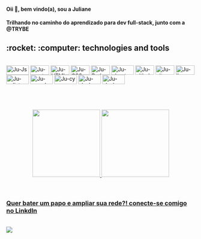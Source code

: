 

<!--
**Juliane-Alves/Juliane-Alves** is a ✨ _special_ ✨ repository because its `README.md` (this file) appears on your GitHub profile.

Here are some ideas to get you started:

- 🔭 I’m currently working on ...
- 🌱 I’m currently learning ...
- 👯 I’m looking to collaborate on ...
- 🤔 I’m looking for help with ...
- 💬 Ask me about ...
- 📫 How to reach me: ...
- 😄 Pronouns: ...
- ⚡ Fun fact: ...
-->
<h4>Oii 🔆, bem vindo(a), sou a Juliane<h4>

  <p> Trilhando no caminho do aprendizado para dev full-stack, junto com a  @TRYBE </p> 

<h2> :rocket: :computer: technologies and tools </h2>
<div style="display: inline_block"><br>
    <img align="center" alt="Ju-Js" height="25" width="60" src="https://img.shields.io/badge/JavaScript-F7DF1E?style=for-the-badge&logo=javascript&logoColor=black">
    <img align="center" alt="Ju-react" height="25" width="50" src="https://img.shields.io/badge/React-20232A?style=for-the-badge&logo=react&logoColor=61DAFB">
    <img align="center" alt="Ju-HTML" height="25" width="50" src="https://img.shields.io/badge/HTML5-E34F26?style=for-the-badge&logo=html5&logoColor=white">
    <img align="center" alt="Ju-CSS" height="25" width="50" src="https://img.shields.io/badge/CSS3-1572B6?style=for-the-badge&logo=css3&logoColor=white">
    <img align="center" alt="Ju-Redux" height="25" width="50" src="https://img.shields.io/badge/Redux-593D88?style=for-the-badge&logo=redux&logoColor=white">
    <img align="center" alt="Ju-ubuntu" height="25" width="60" src="https://img.shields.io/badge/Ubuntu-E95420?style=for-the-badge&logo=ubuntu&logoColor=white">
    <img align="center" alt="Ju-github" height="25" width="50" src="https://img.shields.io/badge/GitHub-100000?style=for-the-badge&logo=github&logoColor=white">
    <img align="center" alt="Ju-git" height="25" width="50" src="https://img.shields.io/badge/GIT-E44C30?style=for-the-badge&logo=git&logoColor=white">
    <img align="center" alt="Ju-linux" height="25" width="50" src="https://img.shields.io/badge/Linux-FCC624?style=for-the-badge&logo=linux&logoColor=black">
    <img align="center" alt="Ju-eslint" height="25" width="60" src="https://img.shields.io/badge/eslint-3A33D1?style=for-the-badge&logo=eslint&logoColor=white">
    <img align="center" alt="Ju-vscode" height="25" width="60" src="https://img.shields.io/badge/Visual_Studio_Code-0078D4?style=for-the-badge&logo=visual%20studio%20code&logoColor=white">
    <img align="center" alt="Ju-cy" height="25" width="60" src="https://img.shields.io/badge/Cypress-17202C?style=for-the-badge&logo=cypress&logoColor=white">
    <img align="center" alt="Ju-slack" height="25" width="60" src="https://img.shields.io/badge/Slack-4A154B?style=for-the-badge&logo=slack&logoColor=white">
    <img align="center" alt="Ju-slack" height="25" width="60" src="https://img.shields.io/badge/Node.js-43853D?style=for-the-badge&logo=node.js&logoColor=white"> 
</div> <br> <br> <br> <br>
  
<div align="center">
    <a href="https://github.com/Juliane-Alves">
    <img height="180em" src="https://github-readme-stats.vercel.app/api?username=Juliane-Alves&show_icons=true&theme=dracula&include_all_commits=true&count_private=true"/>
    <img height="180em" src="https://github-readme-stats.vercel.app/api/top-langs/?username=Juliane-Alves&layout=compact&langs_count=7&theme=dracula"/>
  </div> <br> <br>
  
  <h3>Quer bater um papo e ampliar sua rede?! conecte-se comigo no Linkdln</h3>

  <div style="display: inline_block"><br>
    <a href="https://www.linkedin.com/in/juliane-alves-js/" target="_blank"><img src="https://img.shields.io/badge/-LinkedIn-%230077B5?style=for-the-badge&logo=linkedin&logoColor=white" target="_blank"></a> 
   </div>
